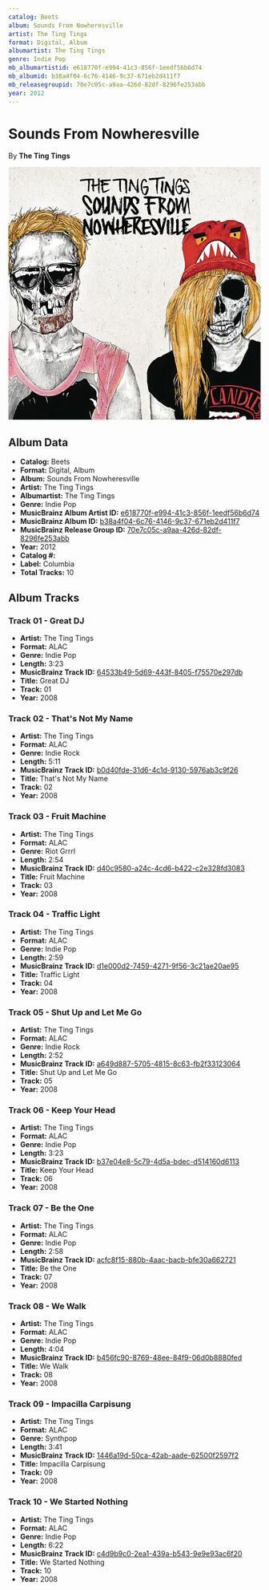 ```yaml
---
catalog: Beets
album: Sounds From Nowheresville
artist: The Ting Tings
format: Digital, Album
albumartist: The Ting Tings
genre: Indie Pop
mb_albumartistid: e618770f-e994-41c3-856f-1eedf56b6d74
mb_albumid: b38a4f04-6c76-4146-9c37-671eb2d411f7
mb_releasegroupid: 70e7c05c-a9aa-426d-82df-8296fe253abb
year: 2012
---
```


# Sounds From Nowheresville

By **The Ting Tings**

![](../../assets/beetscovers/The_Ting_Tings-Sounds_From_Nowheresville.jpg)

## Album Data

- **Catalog:** Beets
- **Format:** Digital, Album
- **Album:** Sounds From Nowheresville
- **Artist:** The Ting Tings
- **Albumartist:** The Ting Tings
- **Genre:** Indie Pop
- **MusicBrainz Album Artist ID:** [e618770f-e994-41c3-856f-1eedf56b6d74](https://musicbrainz.org/artist/e618770f-e994-41c3-856f-1eedf56b6d74)
- **MusicBrainz Album ID:** [b38a4f04-6c76-4146-9c37-671eb2d411f7](https://musicbrainz.org/release/b38a4f04-6c76-4146-9c37-671eb2d411f7)
- **MusicBrainz Release Group ID:** [70e7c05c-a9aa-426d-82df-8296fe253abb](https://musicbrainz.org/release-group/70e7c05c-a9aa-426d-82df-8296fe253abb)
- **Year:** 2012
- **Catalog #:** 
- **Label:** Columbia
- **Total Tracks:** 10

## Album Tracks

### Track 01 - Great DJ

- **Artist:** The Ting Tings
- **Format:** ALAC
- **Genre:** Indie Pop
- **Length:** 3:23
- **MusicBrainz Track ID:** [64533b49-5d69-443f-8405-f75570e297db](https://musicbrainz.org/recording/64533b49-5d69-443f-8405-f75570e297db)
- **Title:** Great DJ
- **Track:** 01
- **Year:** 2008

### Track 02 - That's Not My Name

- **Artist:** The Ting Tings
- **Format:** ALAC
- **Genre:** Indie Rock
- **Length:** 5:11
- **MusicBrainz Track ID:** [b0d40fde-31d6-4c1d-9130-5976ab3c9f26](https://musicbrainz.org/recording/b0d40fde-31d6-4c1d-9130-5976ab3c9f26)
- **Title:** That's Not My Name
- **Track:** 02
- **Year:** 2008

### Track 03 - Fruit Machine

- **Artist:** The Ting Tings
- **Format:** ALAC
- **Genre:** Riot Grrrl
- **Length:** 2:54
- **MusicBrainz Track ID:** [d40c9580-a24c-4cd6-b422-c2e328fd3083](https://musicbrainz.org/recording/d40c9580-a24c-4cd6-b422-c2e328fd3083)
- **Title:** Fruit Machine
- **Track:** 03
- **Year:** 2008

### Track 04 - Traffic Light

- **Artist:** The Ting Tings
- **Format:** ALAC
- **Genre:** Indie Pop
- **Length:** 2:59
- **MusicBrainz Track ID:** [d1e000d2-7459-4271-9f56-3c21ae20ae95](https://musicbrainz.org/recording/d1e000d2-7459-4271-9f56-3c21ae20ae95)
- **Title:** Traffic Light
- **Track:** 04
- **Year:** 2008

### Track 05 - Shut Up and Let Me Go

- **Artist:** The Ting Tings
- **Format:** ALAC
- **Genre:** Indie Rock
- **Length:** 2:52
- **MusicBrainz Track ID:** [a649d887-5705-4815-8c63-fb2f33123064](https://musicbrainz.org/recording/a649d887-5705-4815-8c63-fb2f33123064)
- **Title:** Shut Up and Let Me Go
- **Track:** 05
- **Year:** 2008

### Track 06 - Keep Your Head

- **Artist:** The Ting Tings
- **Format:** ALAC
- **Genre:** Indie Pop
- **Length:** 3:23
- **MusicBrainz Track ID:** [b37e04e8-5c79-4d5a-bdec-d514160d6113](https://musicbrainz.org/recording/b37e04e8-5c79-4d5a-bdec-d514160d6113)
- **Title:** Keep Your Head
- **Track:** 06
- **Year:** 2008

### Track 07 - Be the One

- **Artist:** The Ting Tings
- **Format:** ALAC
- **Genre:** Indie Pop
- **Length:** 2:58
- **MusicBrainz Track ID:** [acfc8f15-880b-4aac-bacb-bfe30a662721](https://musicbrainz.org/recording/acfc8f15-880b-4aac-bacb-bfe30a662721)
- **Title:** Be the One
- **Track:** 07
- **Year:** 2008

### Track 08 - We Walk

- **Artist:** The Ting Tings
- **Format:** ALAC
- **Genre:** Indie Pop
- **Length:** 4:04
- **MusicBrainz Track ID:** [b456fc90-8769-48ee-84f9-06d0b8880fed](https://musicbrainz.org/recording/b456fc90-8769-48ee-84f9-06d0b8880fed)
- **Title:** We Walk
- **Track:** 08
- **Year:** 2008

### Track 09 - Impacilla Carpisung

- **Artist:** The Ting Tings
- **Format:** ALAC
- **Genre:** Synthpop
- **Length:** 3:41
- **MusicBrainz Track ID:** [1446a19d-50ca-42ab-aade-62500f2597f2](https://musicbrainz.org/recording/1446a19d-50ca-42ab-aade-62500f2597f2)
- **Title:** Impacilla Carpisung
- **Track:** 09
- **Year:** 2008

### Track 10 - We Started Nothing

- **Artist:** The Ting Tings
- **Format:** ALAC
- **Genre:** Indie Pop
- **Length:** 6:22
- **MusicBrainz Track ID:** [c4d9b9c0-2ea1-439a-b543-9e9e93ac6f20](https://musicbrainz.org/recording/c4d9b9c0-2ea1-439a-b543-9e9e93ac6f20)
- **Title:** We Started Nothing
- **Track:** 10
- **Year:** 2008

